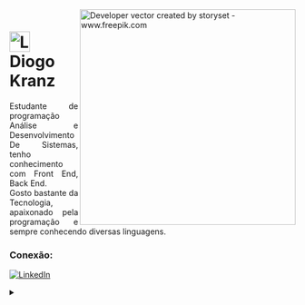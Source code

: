 <img align="right" alt="Developer vector created by storyset - www.freepik.com" height="380" src="https://user-images.githubusercontent.com/97471199/230774187-e482399b-492c-4c17-a831-0314bf90526e.png">

<h1>
    <a href="(https://github.com/Diogokranzz)">
     <img align="center" alt="Logo Elidiana Andrade" width="36px" src="https://user-images.githubusercontent.com/97471199/230773934-2eeb538d-d992-4199-872e-117c1c635d81.png"></a>
    <span>Diogo Kranz</span>
</h1>

<p align="justify">Estudante de programação Análise e Desenvolvimento De Sistemas, tenho conhecimento com Front End, Back End.
<br>
 Gosto bastante da Tecnologia, apaixonado pela programação e sempre conhecendo diversas linguagens.</p>
<!--
[![Preview](https://img.shields.io/badge/Portfolio-000?style=for-the-badge&logo=github&logoColor=FF00F6)](https://elidianaandrade.github.io/)
[![GitHub Page](https://img.shields.io/badge/elidianaandrade.github.io-67136f?style=for-the-badge)](https://elidianaandrade.github.io/)
-->

### Conexão:

[![LinkedIn](https://img.shields.io/badge/-LinkedIn-000?style=for-the-badge&logo=linkedin&logoColor=FF00F6&color:FFF)](https://www.linkedin.com/in/diogo-kranz-490465307/)

<details align="left">
  <summary></summary> 
 
  <div align="right">Desenvolvimento Realizado Por (DK)<a href="(https://github.com/Diogokranzz)"></a>.</div>

</details>
